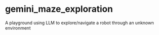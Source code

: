 # gemini_maze_exploration
A playground using LLM to explore/navigate a robot through an unknown environment
